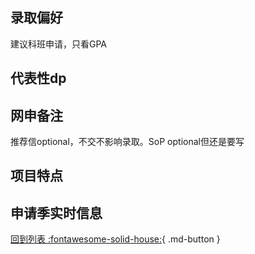 ## 录取偏好
建议科班申请，只看GPA
## 代表性dp

## 网申备注
推荐信optional，不交不影响录取。SoP optional但还是要写
## 项目特点

## 申请季实时信息

[回到列表 :fontawesome-solid-house:](选校梯度.md){ .md-button }
